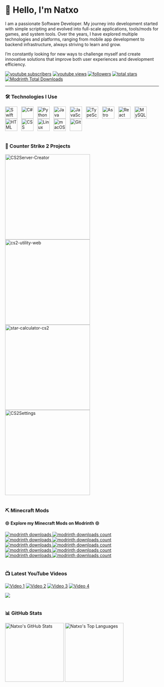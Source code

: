 # 👋 Hello, I'm Natxo

I am a passionate Software Developer. My journey into development started with simple scripting and evolved into full-scale applications, tools/mods for games, and system tools. Over the years, I have explored multiple technologies and platforms, ranging from mobile app development to backend infrastructure, always striving to learn and grow.

I’m constantly looking for new ways to challenge myself and create innovative solutions that improve both user experiences and development efficiency.

   <p align="left">
      <a href="https://www.youtube.com/@NatxoNetwork?sub_confirmation=1">
         <img alt="youtube subscribers" title="Subscribe to my YouTube channel" src="https://custom-icon-badges.demolab.com/youtube/channel/subscribers/UCtZiFj0zO3LWaqReaA-JzSQ?color=%23E05D44&label=SUBSCRIBE&logo=video&logoColor=white&style=for-the-badge&labelColor=CE4630"/></a> 
      <a href="https://www.youtube.com/@NatxoNetwork">
         <img alt="youtube views" title="YouTube views" src="https://custom-icon-badges.demolab.com/youtube/channel/views/UCtZiFj0zO3LWaqReaA-JzSQ?color=%23E1AD0E&logo=eye&logoColor=white&style=for-the-badge&labelColor=C79600"/></a> 
      <a href="https://github.com/Natxo09?tab=followers">
         <img alt="followers" title="Follow me on Github" src="https://custom-icon-badges.demolab.com/github/followers/Natxo09?color=236ad3&labelColor=1155ba&style=for-the-badge&logo=person-add&label=Follow&logoColor=white"/></a>
      <a href="https://github.com/Natxo09?tab=repositories&sort=stargazers">
         <img alt="total stars" title="Total stars on GitHub" src="https://custom-icon-badges.demolab.com/github/stars/Natxo09?color=55960c&style=for-the-badge&labelColor=488207&logo=star"/></a>
      <a href="https://modrinth.com/user/Natxo">
         <img alt="Modrinth Total Downloads" title="Follow me on Modrinth" src="https://img.shields.io/badge/Modrinth-Total%20Downloads%208.8K-5fdd60?logo=modrinth&style=for-the-badge" /></a>
   </p>

---

### 🛠️ Technologies I Use

<img align="left" alt="Swift" width="40px" style="padding-right:10px;" src="https://cdn.jsdelivr.net/gh/devicons/devicon/icons/swift/swift-original.svg" />
<img align="left" alt="C#" width="40px" style="padding-right:10px;" src="https://cdn.jsdelivr.net/gh/devicons/devicon/icons/csharp/csharp-original.svg" />
<img align="left" alt="Python" width="40px" style="padding-right:10px;" src="https://cdn.jsdelivr.net/gh/devicons/devicon/icons/python/python-original.svg" />
<img align="left" alt="Java" width="40px" style="padding-right:10px;" src="https://cdn.jsdelivr.net/gh/devicons/devicon/icons/java/java-original.svg" />
<img align="left" alt="JavaScript" width="40px" style="padding-right:10px;" src="https://cdn.jsdelivr.net/gh/devicons/devicon/icons/javascript/javascript-original.svg" />
<img align="left" alt="TypeScript" width="40px" style="padding-right:10px;" src="https://cdn.jsdelivr.net/gh/devicons/devicon/icons/typescript/typescript-original.svg" />
<img align="left" alt="Astro" width="40px" style="padding-right:10px;" src="https://cdn.jsdelivr.net/gh/devicons/devicon/icons/astro/astro-original.svg" />
<img align="left" alt="React" width="40px" style="padding-right:10px;" src="https://cdn.jsdelivr.net/gh/devicons/devicon/icons/react/react-original.svg" />
<img align="left" alt="MySQL" width="40px" style="padding-right:10px;" src="https://cdn.jsdelivr.net/gh/devicons/devicon/icons/mysql/mysql-original.svg" />
<img align="left" alt="HTML" width="40px" style="padding-right:10px;" src="https://cdn.jsdelivr.net/gh/devicons/devicon/icons/html5/html5-original.svg" />
<img align="left" alt="CSS" width="40px" style="padding-right:10px;" src="https://cdn.jsdelivr.net/gh/devicons/devicon/icons/css3/css3-original.svg" />
<img align="left" alt="Linux" width="40px" style="padding-right:10px;" src="https://cdn.jsdelivr.net/gh/devicons/devicon/icons/linux/linux-original.svg" />
<img align="left" alt="macOS" width="40px" style="padding-right:10px;" src="https://cdn.jsdelivr.net/gh/devicons/devicon/icons/apple/apple-original.svg" />
<img align="left" alt="Git" width="40px" style="padding-right:10px;" src="https://cdn.jsdelivr.net/gh/devicons/devicon/icons/git/git-original.svg" />

<br clear="left"/>

#

### 🔫 Counter Strike 2 Projects

<a href="https://github.com/Natxo09/CS2Server-Creator"><img width="278" src="https://denvercoder1-github-readme-stats.vercel.app/api/pin/?username=Natxo09&repo=CS2Server-Creator&theme=github_dark&bg_color=1F222E&hide_border=true&icon_color=F8D866&show_icons=false" alt="CS2Server-Creator"></a>
<a href="https://github.com/Natxo09/cs2-utility-web"><img width="278" src="https://denvercoder1-github-readme-stats.vercel.app/api/pin/?username=Natxo09&repo=cs2-utility-web&theme=github_dark&bg_color=1F222E&hide_border=true&icon_color=F8D866&show_icons=false" alt="cs2-utility-web"></a>
<a href="https://github.com/Natxo09/star-calculator-cs2"><img width="278" src="https://denvercoder1-github-readme-stats.vercel.app/api/pin/?username=Natxo09&repo=star-calculator-cs2&theme=github_dark&bg_color=1F222E&hide_border=true&icon_color=F8D866&show_icons=false" alt="star-calculator-cs2"></a>
<a href="https://github.com/Natxo09/CS2Settings"><img width="278" src="https://denvercoder1-github-readme-stats.vercel.app/api/pin/?username=Natxo09&repo=CS2Settings&theme=github_dark&bg_color=1F222E&hide_border=true&icon_color=F8D866&show_icons=false" alt="CS2Settings"></a>

#

### ⛏️ Minecraft Mods

🟢 **Explore my Minecraft Mods on Modrinth** 🟢

<p align="left">
   <a href="https://modrinth.com/mod/tab-ping">
      <img alt="modrinth downloads" title="Tab Ping Downloads" src="https://img.shields.io/badge/Modrinth-Tab%20Ping-5fdd60?logo=modrinth&style=for-the-badge" />
      <img alt="modrinth downloads count" title="Tab Ping Downloads" src="https://img.shields.io/modrinth/dt/tab-ping?color=5fdd60&label=Downloads&logo=modrinth&style=for-the-badge" />
   </a>
   <br>
   <a href="https://modrinth.com/mod/simple-hud">
      <img alt="modrinth downloads" title="Simple HUD Downloads" src="https://img.shields.io/badge/Modrinth-Simple%20HUD-5fdd60?logo=modrinth&style=for-the-badge" />
      <img alt="modrinth downloads count" title="Simple HUD Downloads" src="https://img.shields.io/modrinth/dt/simple-hud?color=5fdd60&label=Downloads&logo=modrinth&style=for-the-badge" />
   </a>
   <br>
   <a href="https://modrinth.com/mod/ultimatehud">
      <img alt="modrinth downloads" title="Ultimate HUD Downloads" src="https://img.shields.io/badge/Modrinth-Ultimate%20HUD-5fdd60?logo=modrinth&style=for-the-badge" />
      <img alt="modrinth downloads count" title="Ultimate HUD Downloads" src="https://img.shields.io/modrinth/dt/ultimatehud?color=5fdd60&label=Downloads&logo=modrinth&style=for-the-badge" />
   </a>
   <br>
   <a href="https://modrinth.com/mod/counter-mod">
      <img alt="modrinth downloads" title="Counter Mod Downloads" src="https://img.shields.io/badge/Modrinth-Counter%20Mod-5fdd60?logo=modrinth&style=for-the-badge" />
      <img alt="modrinth downloads count" title="Counter Mod Downloads" src="https://img.shields.io/modrinth/dt/counter-mod?color=5fdd60&label=Downloads&logo=modrinth&style=for-the-badge" />
   </a>
   <br>
   <a href="https://modrinth.com/mod/armor-of-vitality">
      <img alt="modrinth downloads" title="Armor of Vitality Downloads" src="https://img.shields.io/badge/Modrinth-Armor%20of%20Vitality-5fdd60?logo=modrinth&style=for-the-badge" />
      <img alt="modrinth downloads count" title="Armor of Vitality Downloads" src="https://img.shields.io/modrinth/dt/armor-of-vitality?color=5fdd60&label=Downloads&logo=modrinth&style=for-the-badge" />
   </a>
</p>

#

### 📺 Latest YouTube Videos

<a href="https://youtu.be/Gnsmn9GPX4k"><img src="https://ytcards.demolab.com/?id=Gnsmn9GPX4k&title=Video+Title&lang=en&timestamp=1696868769&background_color=%230d1117&title_color=%23ffffff&stats_color=%23dedede&max_title_lines=2&width=250&border_radius=5&duration=172" alt="Video 1"></a>
<a href="https://youtu.be/rnVWrO7Q9KI"><img src="https://ytcards.demolab.com/?id=rnVWrO7Q9KI&title=Video+Title&lang=en&timestamp=1696868769&background_color=%230d1117&title_color=%23ffffff&stats_color=%23dedede&max_title_lines=2&width=250&border_radius=5&duration=172" alt="Video 2"></a>
<a href="https://youtu.be/GicrDHGtOI4"><img src="https://ytcards.demolab.com/?id=GicrDHGtOI4&title=Video+Title&lang=en&timestamp=1696868769&background_color=%230d1117&title_color=%23ffffff&stats_color=%23dedede&max_title_lines=2&width=250&border_radius=5&duration=172" alt="Video 3"></a>
<a href="https://youtu.be/UBP277iUofU"><img src="https://ytcards.demolab.com/?id=UBP277iUofU&title=Video+Title&lang=en&timestamp=1696868769&background_color=%230d1117&title_color=%23ffffff&stats_color=%23dedede&max_title_lines=2&width=250&border_radius=5&duration=172" alt="Video 4"></a>

[<img src="https://custom-icon-badges.demolab.com/badge/-Subscribe%20For%20More-red?style=for-the-badge&logo=video&logoColor=white"/>](https://www.youtube.com/@NatxoNetwork?sub_confirmation=1)

#

### 📊 GitHub Stats

<p>
  <img alt="Natxo's GitHub Stats" src="https://denvercoder1-github-readme-stats.vercel.app/api/?username=Natxo09&show_icons=true&theme=github_dark" height="192px" />
  <img alt="Natxo's Top Languages" src="https://denvercoder1-github-readme-stats.vercel.app/api/top-langs/?username=Natxo09&langs_count=8&layout=compact&theme=github_dark" height="192px"/>
</p>

